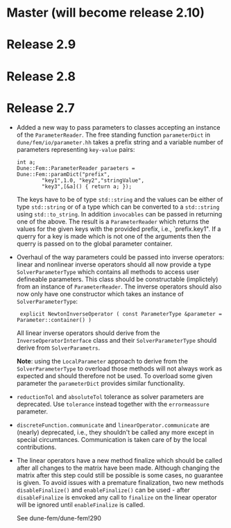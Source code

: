 # Master (will become release 2.10)

# Release 2.9

# Release 2.8

# Release 2.7

-  Added a new way to pass parameters to classes accepting an instance of
   the `ParameterReader`. The free standing function `parameterDict` in
   `dune/fem/io/parameter.hh` takes a prefix string and a variable number
   of parameters representing `key-value` pairs:
   ```
   int a;
   Dune::Fem::ParameterReader paraeters = Dune::Fem::paramDict("prefix",
           "key1",1.0, "key2","stringValue",
           "key3",[&a]() { return a; });
   ```
   The keys have to be of type `std::string` and the values can be either
   of type `std::string` or of a type which can be converted to a `std::string`
   using `std::to_string`. In addition `invocables` can be passed in
   returning one of the above. The result is a `ParameterReader` which
   returns the values for the given keys with the provided prefix, i.e.,
   `prefix.key1". If a querry for a key is made which is not one of the
   arguments then the querry is passed on to the global parameter
   container.

-  Overhaul of the way parameters could be passed into inverse operators:
   linear and nonlinear inverse operators should all now provide a type
   `SolverParameterType` which contains all methods to access user
   defineable parameters. This class should be constructable (implictely)
   from an instance of `ParameterReader`. The inverse operators
   should also now only have one constructor
   which takes an instance of `SolverParameterType`:
   ```
    explicit NewtonInverseOperator ( const ParameterType &parameter = Parameter::container() )
   ```
   All linear inverse operators should derive from the
   `InverseOperatorInterface` class and their `SolverParameterType` should
   derive from `SolverParametrs`.

   __Note__: using the `LocalParameter` approach to derive from the
   `SolverParameterType` to overload those methods will not always work as expected
   and should therefore not be used. To overload some given parameter the
   `parameterDict` provides similar functionality.

-  `reductionTol` and `absoluteTol` tolerance as solver parameters are
   deprecated. Use `tolerance` instead together with the `errormeassure`
   parameter.

-  `discreteFunction.communicate` and `linearOperator.communicate` are
   (nearly) deprecated, i.e., they shouldn't be called any more except in
   special circumtances.  Communication is taken care of by the local contributions.

-  The linear operators have a new method finalize which should be called
   after all changes to the matrix have been made. Although changing the
   matrix after this step could still be possible is some cases,
   no guarantee is given. To avoid issues with a premature finalization,
   two new methods `disableFinalize()` and `enableFinalize()` can be used -
   after `disableFinalize` is envoked any call to `finalize` on the linear
   operator will be ignored until `enableFinalize` is called.

    See dune-fem/dune-fem!290
